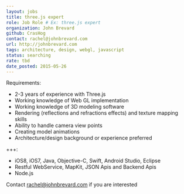 ```yaml
---
layout: jobs
title: three.js expert
role: Job Role # Ex: three.js expert
organization: John Brevard
github: CrasHog
contact: rachel@johnbrevard.com
url: http://johnbrevard.com
tags: architecture, design, webgl, javascript
status: searching 
rate: tbd
date_posted: 2015-05-26
---
```


Requirements:
- 2-3 years of experience with Three.js
- Working knowledge of Web GL implementation 
- Working knowledge of 3D modeling software 
- Rendering (reflections and refractions effects) and texture mapping skills
- Ability to handle camera view points
- Creating model animations
- Architecture/design background or experience preferred 

+++:
- iOS8, iOS7, Java, Objective-C, Swift, Android Studio, Eclipse
- Restful WebService, MapKit, JSON Apis and Backend Apis
- Node.js

Contact rachel@johnbrevard.com if you are interested
